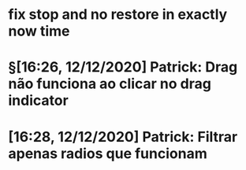 # fix stop and no restore in exactly now time

# §[16:26, 12/12/2020] Patrick: Drag não funciona ao clicar no drag indicator

# [16:28, 12/12/2020] Patrick: Filtrar apenas radios que funcionam
